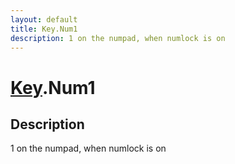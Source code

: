 ```yaml
---
layout: default
title: Key.Num1
description: 1 on the numpad, when numlock is on
---
```

# [Key]({{site.url}}/Pages/Reference/Key.html).Num1

## Description
1 on the numpad, when numlock is on

